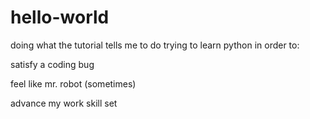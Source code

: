 # hello-world
doing what the tutorial tells me to do
trying to learn python in order to:

satisfy a coding bug

feel like mr. robot (sometimes)

advance my work skill set
